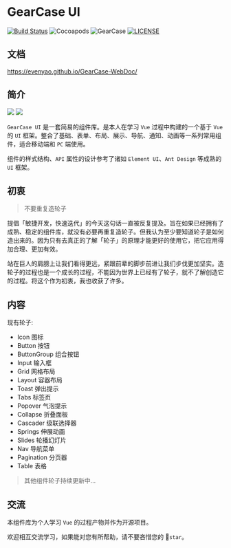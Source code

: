 # GearCase UI
[![Build Status](https://www.travis-ci.org/evenyao/GearCase.svg?branch=master)](https://www.travis-ci.org/evenyao/GearCase)
![Cocoapods](https://img.shields.io/cocoapods/l/AFNetworking.svg)
![GearCase](https://img.shields.io/badge/gearcase-0.2.17-orange.svg)
[![LICENSE](https://img.shields.io/badge/license-Anti%20996-blue.svg)](https://github.com/996icu/996.ICU/blob/master/LICENSE)

## 文档
https://evenyao.github.io/GearCase-WebDoc/

## 简介
![](https://img-1257191344.cos.ap-chengdu.myqcloud.com/gear.png)
![](https://img-1257191344.cos.ap-chengdu.myqcloud.com/case.png)

`GearCase UI` 是一套简易的组件库。是本人在学习 `Vue` 过程中构建的一个基于 `Vue` 的 `UI` 框架。整合了基础、表单、布局、展示、导航、通知、动画等一系列常用组件，适合移动端和 `PC` 端使用。

组件的样式结构、`API` 属性的设计参考了诸如 `Element UI`、`Ant Design` 等成熟的 `UI` 框架。

## 初衷
> 不要重复造轮子

提倡「敏捷开发，快速迭代」的今天这句话一直被反复提及。旨在如果已经拥有了成熟、稳定的组件库，就没有必要再重复造轮子。但我认为至少要知道轮子是如何造出来的。因为只有去真正的了解「轮子」的原理才能更好的使用它，把它应用得加合理、更加有效。

站在巨人的肩膀上让我们看得更远，紧跟前辈的脚步前进让我们步伐更加坚实。造轮子的过程也是一个成长的过程，不能因为世界上已经有了轮子，就不了解创造它的过程。将这个作为初衷，我也收获了许多。


## 内容
现有轮子:
- Icon 图标
- Button 按钮
- ButtonGroup 组合按钮
- Input 输入框
- Grid 网格布局
- Layout 容器布局
- Toast 弹出提示
- Tabs 标签页
- Popover 气泡提示
- Collapse 折叠面板
- Cascader 级联选择器
- Springs 伸展动画
- Slides 轮播幻灯片
- Nav 导航菜单
- Pagination 分页器
- Table 表格

> 其他组件轮子持续更新中...


## 交流

本组件库为个人学习 `Vue` 的过程产物并作为开源项目。

欢迎相互交流学习，如果能对您有所帮助，请不要吝惜您的 🌟`star`。
